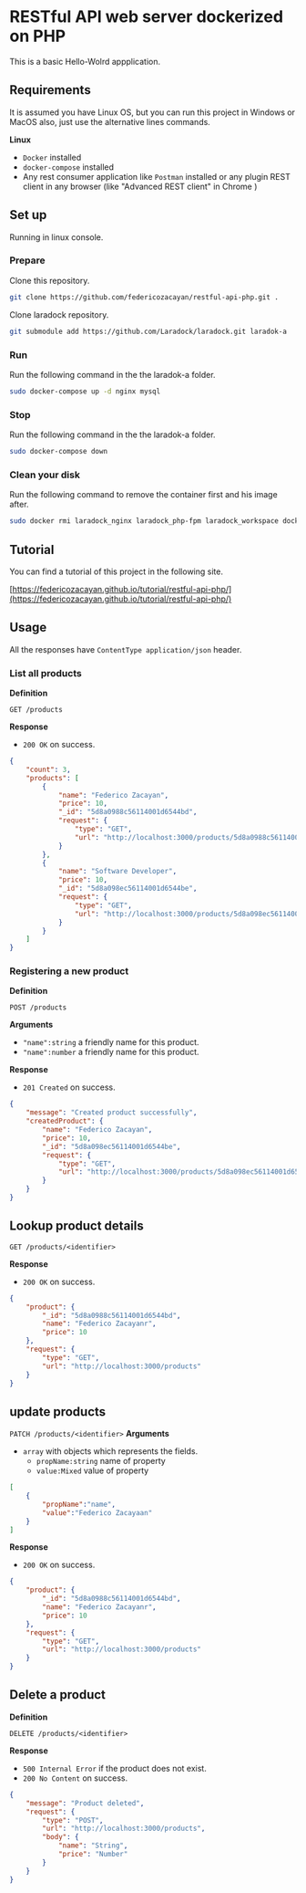 # RESTful API web server dockerized on PHP

This is a basic Hello-Wolrd appplication.

## Requirements

It is assumed you have Linux OS, but you can run this project in Windows or MacOS also, just use the alternative  lines commands.

**Linux**

- `Docker` installed
- `docker-compose` installed
- Any rest consumer application like `Postman` installed or any plugin REST client in any browser (like "Advanced REST client" in Chrome )

## Set up

Running in linux console.

### Prepare

Clone this repository.

```bash
git clone https://github.com/federicozacayan/restful-api-php.git .
```
Clone laradock repository.

```bash
git submodule add https://github.com/Laradock/laradock.git laradok-a
```

### Run

Run the following command in the the laradok-a folder.

```bash
sudo docker-compose up -d nginx mysql
```

### Stop

Run the following command in the the laradok-a folder.

```bash
sudo docker-compose down
```

### Clean your disk

Run the following command to remove the container first and his image after.

```bash
sudo docker rmi laradock_nginx laradock_php-fpm laradock_workspace docker:dind laradock_mysql
```

## Tutorial

You can find a tutorial of this project in the following site.

[https://federicozacayan.github.io/tutorial/restful-api-php/](https://federicozacayan.github.io/tutorial/restful-api-php/)

## Usage

All the responses have `ContentType application/json` header.

### List all products

**Definition**

`GET /products`

**Response**

- `200 OK` on success.

```json
{
    "count": 3,
    "products": [
        {
            "name": "Federico Zacayan",
            "price": 10,
            "_id": "5d8a0988c56114001d6544bd",
            "request": {
                "type": "GET",
                "url": "http://localhost:3000/products/5d8a0988c56114001d6544bd"
            }
        },
        {
            "name": "Software Developer",
            "price": 10,
            "_id": "5d8a098ec56114001d6544be",
            "request": {
                "type": "GET",
                "url": "http://localhost:3000/products/5d8a098ec56114001d6544be"
            }
        }
    ]
}
```

### Registering a new product

**Definition**

`POST /products`

**Arguments**

- `"name":string` a friendly name for this product.
- `"name":number` a friendly name for this product.

**Response**

- `201 Created` on success.

```json
{
    "message": "Created product successfully",
    "createdProduct": {
        "name": "Federico Zacayan",
        "price": 10,
        "_id": "5d8a098ec56114001d6544be",
        "request": {
            "type": "GET",
            "url": "http://localhost:3000/products/5d8a098ec56114001d6544be"
        }
    }
}
```

## Lookup product details

`GET /products/<identifier>`

**Response**

- `200 OK` on success.

```json
{
    "product": {
        "_id": "5d8a0988c56114001d6544bd",
        "name": "Federico Zacayanr",
        "price": 10
    },
    "request": {
        "type": "GET",
        "url": "http://localhost:3000/products"
    }
}
```
## update products

`PATCH /products/<identifier>`
**Arguments**

- `array` with objects which represents the fields.
  - `propName:string` name of property
  - `value:Mixed` value of property
```json
[
	{
		"propName":"name",
		"value":"Federico Zacayaan"
	}
]
```

**Response**

- `200 OK` on success.

```json
{
    "product": {
        "_id": "5d8a0988c56114001d6544bd",
        "name": "Federico Zacayanr",
        "price": 10
    },
    "request": {
        "type": "GET",
        "url": "http://localhost:3000/products"
    }
}
```

## Delete a product

**Definition**

`DELETE /products/<identifier>`

**Response**

- `500 Internal Error` if the product does not exist.
- `200 No Content` on success.
```json
{
    "message": "Product deleted",
    "request": {
        "type": "POST",
        "url": "http://localhost:3000/products",
        "body": {
            "name": "String",
            "price": "Number"
        }
    }
}
